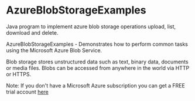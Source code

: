 # AzureBlobStorageExamples
Java program to implement azure blob storage operations upload, list, download and delete.  

AzureBlobStorageExamples - Demonstrates how to perform common tasks using the Microsoft Azure Blob Service.

Blob storage stores unstructured data such as text, binary data, documents or media files. Blobs can be accessed from anywhere in the world via HTTP or HTTPS.

Note: If you don't have a Microsoft Azure subscription you can get a FREE trial account [here](https://azure.microsoft.com/en-us/free/?WT.mc_id=A7833027B)
